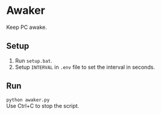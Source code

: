 
Awaker
======

Keep PC awake.


Setup
-----

1. Run `setup.bat`.  
2. Setup `INTERVAL` in `.env` file to set the interval in seconds.  


Run
---

`python awaker.py`  
Use Ctrl+C to stop the script.
